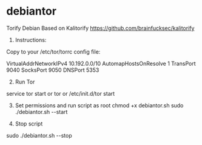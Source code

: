 # debiantor
Torify Debian
Based on Kalitorify https://github.com/brainfucksec/kalitorify

1. Instructions:

Copy to your /etc/tor/torrc config file:

VirtualAddrNetworkIPv4 10.192.0.0/10
AutomapHostsOnResolve 1
TransPort 9040
SocksPort 9050
DNSPort 5353

2. Run Tor

 service tor start
or
 tor
or
 /etc/init.d/tor start

3. Set permissions and run script as root
chmod +x debiantor.sh
sudo ./debiantor.sh --start

4. Stop script

sudo ./debiantor.sh --stop
